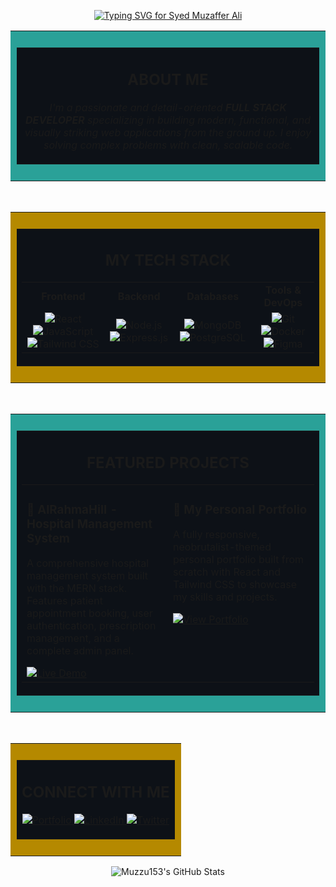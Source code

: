 <!-- 
Version 3: "Solarized Brutalist" with true block design.
This version uses HTML tables to create neobrutalist containers for each section.
-->

<!-- Header: Typing Name SVG (with corrected width) -->
<p align="center">
  <a href="https://git.io/typing-svg">
    <img src="https://readme-typing-svg.demolab.com?font=Press+Start+2P&size=35&duration=3000&pause=500&color=b58900&center=true&vCenter=true&width=750&lines=SYED+MUZAFFER+ALI" alt="Typing SVG for Syed Muzaffer Ali" />
  </a>
</p>

<!-- Section: About Me -->
<table width="100%" border="0" cellspacing="0" cellpadding="0">
  <tr bgcolor="#2aa198"> <!-- This is the colored "border" -->
    <td style="padding: 10px;">
      <table width="100%" border="0" cellspacing="0" cellpadding="10" bgcolor="#0d1117"> <!-- This is the inner content area -->
        <tr>
          <td>
            <h2 align="center">ABOUT ME</h2>
            <p align="center">
              <i>I'm a passionate and detail-oriented <strong>FULL STACK DEVELOPER</strong> specializing in building modern, functional, and visually striking web applications from the ground up. I enjoy solving complex problems with clean, scalable code.</i>
            </p>
          </td>
        </tr>
      </table>
    </td>
  </tr>
</table>

<br>

<!-- Section: My Tech Stack -->
<table width="100%" border="0" cellspacing="0" cellpadding="0">
  <tr bgcolor="#b58900"> <!-- This is the colored "border" -->
    <td style="padding: 10px;">
      <table width="100%" border="0" cellspacing="0" cellpadding="10" bgcolor="#0d1117"> <!-- This is the inner content area -->
        <tr>
          <td>
            <h2 align="center">MY TECH STACK</h2>
            <table width="100%">
              <tr>
                <td align="center"><strong>Frontend</strong></td>
                <td align="center"><strong>Backend</strong></td>
                <td align="center"><strong>Databases</strong></td>
                <td align="center"><strong>Tools & DevOps</strong></td>
              </tr>
              <tr>
                <td align="center">
                  <img src="https://img.shields.io/badge/React-20232A?style=for-the-badge&logo=react&logoColor=61DAFB" alt="React">
                  <img src="https://img.shields.io/badge/JavaScript-F7DF1E?style=for-the-badge&logo=javascript&logoColor=black" alt="JavaScript">
                  <img src="https://img.shields.io/badge/Tailwind_CSS-38B2AC?style=for-the-badge&logo=tailwind-css&logoColor=white" alt="Tailwind CSS">
                </td>
                <td align="center">
                  <img src="https://img.shields.io/badge/Node.js-339933?style=for-the-badge&logo=nodedotjs&logoColor=white" alt="Node.js">
                  <img src="https://img.shields.io/badge/Express.js-000000?style=for-the-badge&logo=express&logoColor=white" alt="Express.js">
                </td>
                <td align="center">
                  <img src="https://img.shields.io/badge/MongoDB-47A248?style=for-the-badge&logo=mongodb&logoColor=white" alt="MongoDB">
                  <img src="https://img.shields.io/badge/PostgreSQL-336791?style=for-the-badge&logo=postgresql&logoColor=white" alt="PostgreSQL">
                </td>
                <td align="center">
                  <img src="https://img.shields.io/badge/Git-F05032?style=for-the-badge&logo=git&logoColor=white" alt="Git">
                  <img src="https://img.shields.io/badge/Docker-2496ED?style=for-the-badge&logo=docker&logoColor=white" alt="Docker">
                  <img src="https://img.shields.io/badge/Figma-F24E1E?style=for-the-badge&logo=figma&logoColor=white" alt="Figma">
                </td>
              </tr>
            </table>
          </td>
        </tr>
      </table>
    </td>
  </tr>
</table>

<br>

<!-- Section: Featured Projects -->
<table width="100%" border="0" cellspacing="0" cellpadding="0">
  <tr bgcolor="#2aa198"> <!-- This is the colored "border" -->
    <td style="padding: 10px;">
      <table width="100%" border="0" cellspacing="0" cellpadding="10" bgcolor="#0d1117"> <!-- This is the inner content area -->
        <tr>
          <td>
            <h2 align="center">FEATURED PROJECTS</h2>
            <table width="100%">
              <tr>
                <td width="50%" valign="top">
                  <h3>🏥 AlRahmaHill - Hospital Management System</h3>
                  <p>A comprehensive hospital management system built with the MERN stack. Features patient appointment booking, user authentication, prescription management, and a complete admin panel.</p>
                  <a href="https://alrahmahill.netlify.app/" target="_blank">
                    <img src="https://img.shields.io/badge/Live_Demo-b58900?style=for-the-badge&logo=netlify&logoColor=black" alt="Live Demo">
                  </a>
                </td>
                <td width="50%" valign="top">
                  <h3>🎨 My Personal Portfolio</h3>
                  <p>A fully responsive, neobrutalist-themed personal portfolio built from scratch with React and Tailwind CSS to showcase my skills and projects.</p>
                  <a href="https://muzaffer-portfolio.netlify.app/" target="_blank">
                    <img src="https://img.shields.io/badge/View_Portfolio-b58900?style=for-the-badge&logo=react&logoColor=black" alt="View Portfolio">
                  </a>
                </td>
              </tr>
            </table>
          </td>
        </tr>
      </table>
    </td>
  </tr>
</table>

<br>

<!-- Section: Connect With Me -->
<table width="100%" border="0" cellspacing="0" cellpadding="0">
  <tr bgcolor="#b58900"> <!-- This is the colored "border" -->
    <td style="padding: 10px;">
      <table width="100%" border="0" cellspacing="0" cellpadding="10" bgcolor="#0d1117"> <!-- This is the inner content area -->
        <tr>
          <td>
            <h2 align="center">CONNECT WITH ME</h2>
            <p align="center">
              <a href="https://muzaffer-portfolio.netlify.app/" target="_blank">
                <img src="https://img.shields.io/badge/Portfolio-2aa198?style=for-the-badge&logo=ko-fi&logoColor=white" alt="Portfolio"/>
              </a>
              <a href="https://www.linkedin.com/in/muzafferalisyed/" target="_blank">
                <img src="https://img.shields.io/badge/LinkedIn-0077B5?style=for-the-badge&logo=linkedin&logoColor=white" alt="LinkedIn"/>
              </a>
              <a href="https://x.com/Muzzu153" target="_blank">
                <img src="https://img.shields.io/badge/Twitter-1DA1F2?style=for-the-badge&logo=twitter&logoColor=white" alt="Twitter"/>
              </a>
            </p>
          </td>
        </tr>
      </table>
    </td>
  </tr>
</table>

<!-- Footer: GitHub Stats -->
<p align="center">
  <img src="https://github-readme-stats.vercel.app/api?username=Muzzu153&show_icons=true&theme=solarized-dark&border_color=b58900&title_color=2aa198&text_color=eee8d5&icon_color=b58900" alt="Muzzu153's GitHub Stats">
</p>
